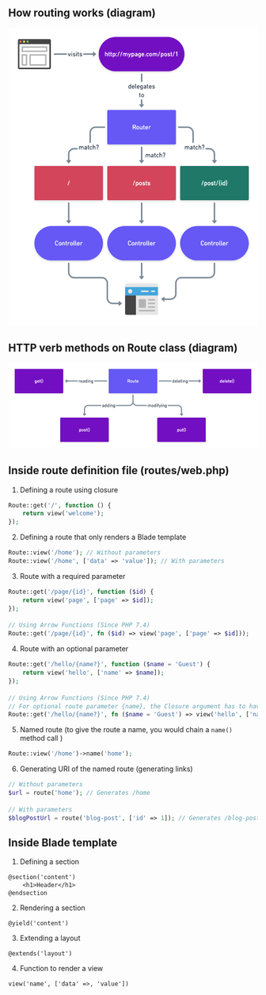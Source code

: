 ## How routing works (diagram)
![Routing diagram](./src/imgs/Laravel-Routes.png)

## HTTP verb methods on Route class (diagram)
![Routing diagram](./src/imgs/Laravel-Route-HTTP-Verbs.png)

## Inside route definition file (routes/web.php)

1. Defining a route using closure

```php
Route::get('/', function () {
    return view('welcome');
});
```

2. Defining a route that only renders a Blade template

```php
Route::view('/home'); // Without parameters
Route::view('/home', ['data' => 'value']); // With parameters
```

3. Route with a required parameter

```php
Route::get('/page/{id}', function ($id) {
    return view('page', ['page' => $id]);
});

// Using Arrow Functions (Since PHP 7.4)
Route::get('/page/{id}', fn ($id) => view('page', ['page' => $id]));
```


4. Route with an optional parameter

```php
Route::get('/hello/{name?}', function ($name = 'Guest') {
    return view('hello', ['name' => $name]);
});

// Using Arrow Functions (Since PHP 7.4)
// For optional route parameter {name}, the Closure argument has to have a default value provided
Route::get('/hello/{name?}', fn ($name = 'Guest') => view('hello', ['name' => $name]));
```

5. Named route (to give the route a name, you would chain a `name()` method call )

```php
Route::view('/home')->name('home');
```


6. Generating URI of the named route (generating links)

```php
// Without parameters
$url = route('home'); // Generates /home

// With parameters
$blogPostUrl = route('blog-post', ['id' => 1]); // Generates /blog-post/1
```

## Inside Blade template
1. Defining a section

```blade
@section('content')
	<h1>Header</h1>
@endsection
```
2. Rendering a section

```blade
@yield('content')
```

3. Extending a layout

```blade
@extends('layout')
```

4. Function to render a view

```blade
view('name', ['data' =>‚ 'value'])
```
